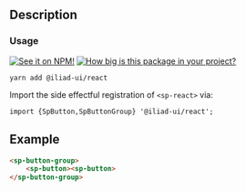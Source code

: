 ## Description

### Usage

[![See it on NPM!](https://img.shields.io/npm/v/@iliad-ui/react?style=for-the-badge)](https://www.npmjs.com/package/@iliad-ui/react)
[![How big is this package in your project?](https://img.shields.io/bundlephobia/minzip/@iliad-ui/react?style=for-the-badge)](https://bundlephobia.com/result?p=@iliad-ui/react)

```
yarn add @iliad-ui/react
```

Import the side effectful registration of `<sp-react>` via:

```
import {SpButton,SpButtonGroup} '@iliad-ui/react';

```

## Example

```html
<sp-button-group>
    <sp-button><sp-button>
</sp-button-group>
```
